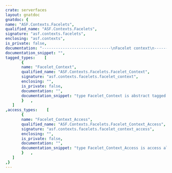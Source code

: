 ```yaml
---
crate: serverfaces
layout: gnatdoc
gnatdoc: {
name: "ASF.Contexts.Facelets",
qualified_name: "ASF.Contexts.Facelets",
signature: "asf.contexts.facelets",
enclosing: "asf.contexts",
is_private: false,
documentation: "------------------------------\nFacelet context\n------------------------------\nThe <b>Facelet_Context</b> defines a context used exclusively when\nbuilding the component tree from the facelet nodes.  It allows to\ncompose the component tree by using other facelet fragments.",
documentation_snippet: "",
tagged_types:    [
       {
       name: "Facelet_Context",
       qualified_name: "ASF.Contexts.Facelets.Facelet_Context",
       signature: "asf.contexts.facelets.facelet_context",
       enclosing: "",
       is_private: false,
       documentation: "",
       documentation_snippet: "type Facelet_Context is abstract tagged private;",
       }   ,
   ]
,access_types:    [
       {
       name: "Facelet_Context_Access",
       qualified_name: "ASF.Contexts.Facelets.Facelet_Context_Access",
       signature: "asf.contexts.facelets.facelet_context_access",
       enclosing: "",
       is_private: false,
       documentation: "",
       documentation_snippet: "type Facelet_Context_Access is access all Facelet_Context'Class;",
       }   ,
   ]
,}
---
```

